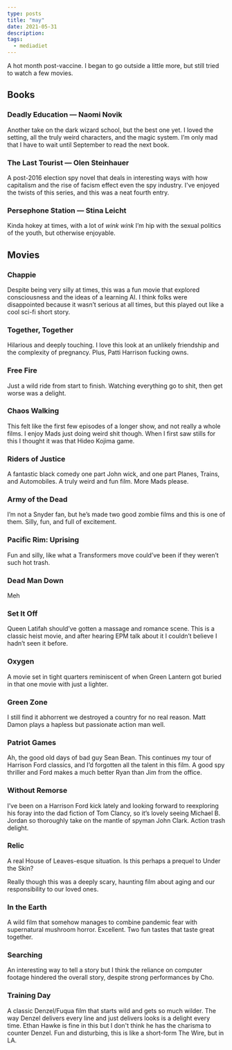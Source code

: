 ```yaml
---
type: posts
title: "may"
date: 2021-05-31
description: 
tags:
  - mediadiet
---
```


A hot month post-vaccine. I began to go outside a little more, but still tried to watch a few movies.

<!--more-->

## Books

### Deadly Education — Naomi Novik

Another take on the dark wizard school, but the best one yet. I loved the setting, all the truly weird characters, and the magic system. I’m only mad that I have to wait until September to read the next book.

### The Last Tourist — Olen Steinhauer

A post-2016 election spy novel that deals in interesting ways with how capitalism and the rise of facism effect even the spy industry. I've enjoyed the twists of this series, and this was a neat fourth entry.

### Persephone Station — Stina Leicht

Kinda hokey at times, with a lot of _wink wink_ I’m hip with the sexual politics of the youth, but otherwise enjoyable. 

## Movies

### Chappie

Despite being very silly at times, this was a fun movie that explored consciousness and the ideas of a learning AI. I think folks were disappointed because it wasn’t serious at all times, but this played out like a cool sci-fi short story.

### Together, Together

Hilarious and deeply touching. I love this look at an unlikely friendship and the complexity of pregnancy. Plus, Patti Harrison fucking owns.

### Free Fire

Just a wild ride from start to finish. Watching everything go to shit, then get worse was a delight.

### Chaos Walking

This felt like the first few episodes of a longer show, and not really a whole films. I enjoy Mads just doing weird shit though. When I first saw stills for this I thought it was that Hideo Kojima game.

### Riders of Justice

A fantastic black comedy one part John wick, and one part Planes, Trains, and Automobiles. A truly weird and fun film. More Mads please.

### Army of the Dead

I’m not a Snyder fan, but he’s made two good zombie films and this is one of them. Silly, fun, and full of excitement.

### Pacific Rim: Uprising

Fun and silly, like what a Transformers move could’ve been if they weren’t such hot trash.

### Dead Man Down

Meh

### Set It Off

Queen Latifah should’ve gotten a massage and romance scene. This is a classic heist movie, and after hearing EPM talk about it I couldn’t believe I hadn’t seen it before.

### Oxygen

A movie set in tight quarters reminiscent of when Green Lantern got buried in that one movie with just a lighter.

### Green Zone

I still find it abhorrent we destroyed a country for no real reason. Matt Damon plays a hapless but passionate action man well.

### Patriot Games

Ah, the good old days of bad guy Sean Bean. This continues my tour of Harrison Ford classics, and I’d forgotten all the talent in this film. A good spy thriller and Ford makes a much better Ryan than Jim from the office.

### Without Remorse

I’ve been on a Harrison Ford kick lately and looking forward to reexploring his foray into the dad fiction of Tom Clancy, so it’s lovely seeing Michael B. Jordan so thoroughly take on the mantle of spyman John Clark. Action trash delight.

### Relic

A real House of Leaves-esque situation. Is this perhaps a prequel to Under the Skin?

Really though this was a deeply scary, haunting film about aging and our responsibility to our loved ones.

### In the Earth

A wild film that somehow manages to combine pandemic fear with supernatural mushroom horror. Excellent. Two fun tastes that taste great together.

### Searching

An interesting way to tell a story but I think the reliance on computer footage hindered the overall story, despite strong performances by Cho.

### Training Day

A classic Denzel/Fuqua film that starts wild and gets so much wilder. The way Denzel delivers every line and just delivers looks is a delight every time. Ethan Hawke is fine in this but I don't think he has the charisma to counter Denzel. Fun and disturbing, this is like a short-form The Wire, but in LA.
